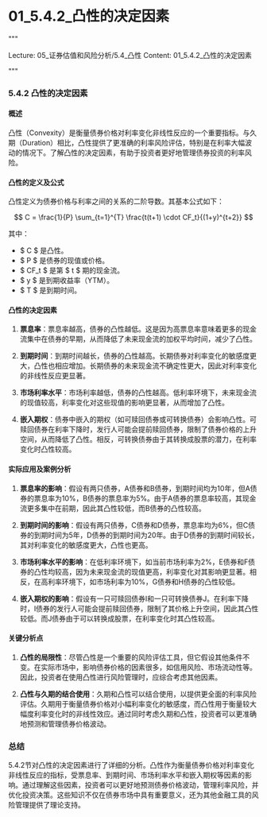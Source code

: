 # 01_5.4.2_凸性的决定因素

"""

Lecture: 05_证券估值和风险分析/5.4_凸性
Content: 01_5.4.2_凸性的决定因素

"""

### 5.4.2 凸性的决定因素

#### 概述
凸性（Convexity）是衡量债券价格对利率变化非线性反应的一个重要指标。与久期（Duration）相比，凸性提供了更准确的利率风险评估，特别是在利率大幅波动的情况下。了解凸性的决定因素，有助于投资者更好地管理债券投资的利率风险。

#### 凸性的定义及公式
凸性定义为债券价格与利率之间的关系的二阶导数。其基本公式如下：

$$ C = \frac{1}{P} \sum_{t=1}^{T} \frac{t(t+1) \cdot CF_t}{(1+y)^{t+2}} $$

其中：
- $ C $ 是凸性。
- $ P $ 是债券的现值或价格。
- $ CF_t $ 是第 $ t $ 期的现金流。
- $ y $ 是到期收益率（YTM）。
- $ T $ 是到期时间。

#### 凸性的决定因素

1. **票息率**：票息率越高，债券的凸性越低。这是因为高票息率意味着更多的现金流集中在债券的早期，从而降低了未来现金流的加权平均时间，减少了凸性。

2. **到期时间**：到期时间越长，债券的凸性越高。长期债券对利率变化的敏感度更大，凸性也相应增加。长期债券的未来现金流不确定性更大，因此对利率变化的非线性反应更显著。

3. **市场利率水平**：市场利率越低，债券的凸性越高。低利率环境下，未来现金流的现值较高，利率变化对这些现值的影响更显著，从而增加了凸性。

4. **嵌入期权**：债券中嵌入的期权（如可赎回债券或可转换债券）会影响凸性。可赎回债券在利率下降时，发行人可能会提前赎回债券，限制了债券价格的上升空间，从而降低了凸性。相反，可转换债券由于其转换成股票的潜力，在利率变化时凸性较高。

#### 实际应用及案例分析

1. **票息率的影响**：假设有两只债券，A债券和B债券，到期时间均为10年，但A债券的票息率为10%，B债券的票息率为5%。由于A债券的票息率较高，其现金流更多集中在前期，因此其凸性较低，而B债券的凸性较高。

2. **到期时间的影响**：假设有两只债券，C债券和D债券，票息率均为6%，但C债券的到期时间为5年，D债券的到期时间为20年。由于D债券的到期时间较长，其对利率变化的敏感度更大，凸性也更高。

3. **市场利率水平的影响**：在低利率环境下，如当前市场利率为2%，E债券和F债券的凸性均较高，因为未来现金流的现值更高，利率变化对其影响更显著。相反，在高利率环境下，如市场利率为10%，G债券和H债券的凸性较低。

4. **嵌入期权的影响**：假设有一只可赎回债券I和一只可转换债券J。在利率下降时，I债券的发行人可能会提前赎回债券，限制了其价格上升空间，因此其凸性较低。而J债券由于可以转换成股票，在利率变化时其凸性较高。

#### 关键分析点

1. **凸性的局限性**：尽管凸性是一个重要的风险评估工具，但它假设其他条件不变。在实际市场中，影响债券价格的因素很多，如信用风险、市场流动性等。因此，投资者在使用凸性进行风险管理时，应综合考虑其他因素。

2. **凸性与久期的结合使用**：久期和凸性可以结合使用，以提供更全面的利率风险评估。久期用于衡量债券价格对小幅利率变化的敏感度，而凸性用于衡量较大幅度利率变化时的非线性效应。通过同时考虑久期和凸性，投资者可以更准确地预测和管理债券价格波动。

### 总结

5.4.2节对凸性的决定因素进行了详细的分析。凸性作为衡量债券价格对利率变化非线性反应的指标，受票息率、到期时间、市场利率水平和嵌入期权等因素的影响。通过理解这些因素，投资者可以更好地预测债券价格波动，管理利率风险，并优化投资决策。这些知识不仅在债券市场中具有重要意义，还为其他金融工具的风险管理提供了理论支持。